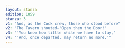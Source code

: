 ```yaml
---
layout: stanza
edition: 1859
stanza: 3
v1: "And, as the Cock crew, those who stood before"
v2: "The Tavern shouted—'Open then the Door!"
v3: "⁠'You know how little while we have to stay,"
v4: "'And, once departed, may return no more.'"
---
```

